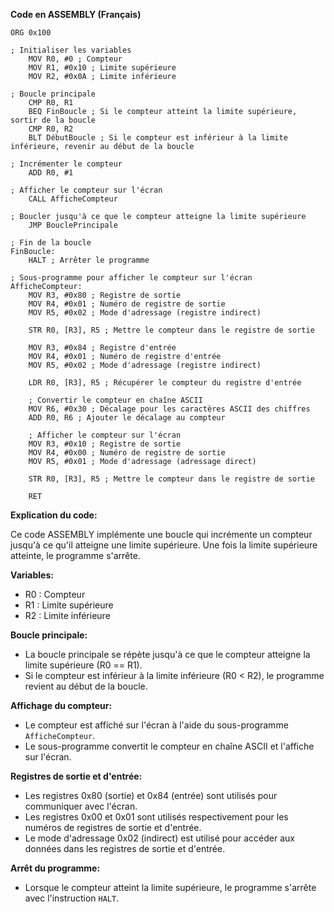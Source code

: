**Code en ASSEMBLY (Français)**

```assembly
ORG 0x100

; Initialiser les variables
    MOV R0, #0 ; Compteur
    MOV R1, #0x10 ; Limite supérieure
    MOV R2, #0x0A ; Limite inférieure

; Boucle principale
    CMP R0, R1
    BEQ FinBoucle ; Si le compteur atteint la limite supérieure, sortir de la boucle
    CMP R0, R2
    BLT DébutBoucle ; Si le compteur est inférieur à la limite inférieure, revenir au début de la boucle

; Incrémenter le compteur
    ADD R0, #1

; Afficher le compteur sur l'écran
    CALL AfficheCompteur

; Boucler jusqu'à ce que le compteur atteigne la limite supérieure
    JMP BouclePrincipale

; Fin de la boucle
FinBoucle:
    HALT ; Arrêter le programme

; Sous-programme pour afficher le compteur sur l'écran
AfficheCompteur:
    MOV R3, #0x80 ; Registre de sortie
    MOV R4, #0x01 ; Numéro de registre de sortie
    MOV R5, #0x02 ; Mode d'adressage (registre indirect)

    STR R0, [R3], R5 ; Mettre le compteur dans le registre de sortie

    MOV R3, #0x84 ; Registre d'entrée
    MOV R4, #0x01 ; Numéro de registre d'entrée
    MOV R5, #0x02 ; Mode d'adressage (registre indirect)

    LDR R0, [R3], R5 ; Récupérer le compteur du registre d'entrée

    ; Convertir le compteur en chaîne ASCII
    MOV R6, #0x30 ; Décalage pour les caractères ASCII des chiffres
    ADD R0, R6 ; Ajouter le décalage au compteur

    ; Afficher le compteur sur l'écran
    MOV R3, #0x10 ; Registre de sortie
    MOV R4, #0x00 ; Numéro de registre de sortie
    MOV R5, #0x01 ; Mode d'adressage (adressage direct)

    STR R0, [R3], R5 ; Mettre le compteur dans le registre de sortie

    RET

```

**Explication du code:**

Ce code ASSEMBLY implémente une boucle qui incrémente un compteur jusqu'à ce qu'il atteigne une limite supérieure. Une fois la limite supérieure atteinte, le programme s'arrête.

**Variables:**

* R0 : Compteur
* R1 : Limite supérieure
* R2 : Limite inférieure

**Boucle principale:**

* La boucle principale se répète jusqu'à ce que le compteur atteigne la limite supérieure (R0 == R1).
* Si le compteur est inférieur à la limite inférieure (R0 < R2), le programme revient au début de la boucle.

**Affichage du compteur:**

* Le compteur est affiché sur l'écran à l'aide du sous-programme `AfficheCompteur`.
* Le sous-programme convertit le compteur en chaîne ASCII et l'affiche sur l'écran.

**Registres de sortie et d'entrée:**

* Les registres 0x80 (sortie) et 0x84 (entrée) sont utilisés pour communiquer avec l'écran.
* Les registres 0x00 et 0x01 sont utilisés respectivement pour les numéros de registres de sortie et d'entrée.
* Le mode d'adressage 0x02 (indirect) est utilisé pour accéder aux données dans les registres de sortie et d'entrée.

**Arrêt du programme:**

* Lorsque le compteur atteint la limite supérieure, le programme s'arrête avec l'instruction `HALT`.